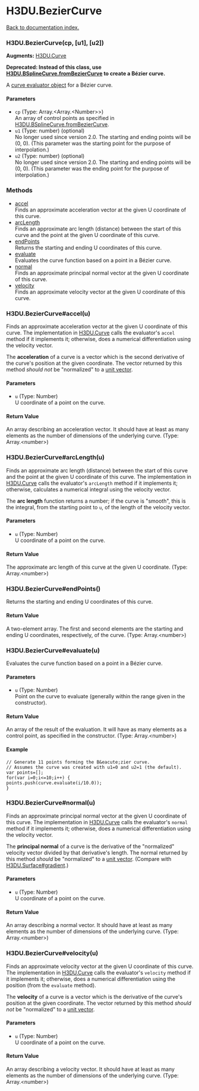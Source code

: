 # H3DU.BezierCurve

[Back to documentation index.](index.md)

 <a name='H3DU.BezierCurve'></a>
### H3DU.BezierCurve(cp, [u1], [u2])

**Augments:** <a href="H3DU.Curve.md">H3DU.Curve</a>

<b>Deprecated: Instead of this class, use <a href="H3DU.BSplineCurve.md#H3DU.BSplineCurve.fromBezierCurve">H3DU.BSplineCurve.fromBezierCurve</a>
to create a B&eacute;zier curve.</b>

A <a href="H3DU.Curve.md">curve evaluator object</a> for a B&eacute;zier curve.

#### Parameters

* `cp` (Type: Array.&lt;Array.&lt;Number>>)<br>
    An array of control points as specified in <a href="H3DU.BSplineCurve.md#H3DU.BSplineCurve.fromBezierCurve">H3DU.BSplineCurve.fromBezierCurve</a>.
* `u1` (Type: number) (optional)<br>
    No longer used since version 2.0. The starting and ending points will be (0, 0). (This parameter was the starting point for the purpose of interpolation.)
* `u2` (Type: number) (optional)<br>
    No longer used since version 2.0. The starting and ending points will be (0, 0). (This parameter was the ending point for the purpose of interpolation.)

### Methods

* [accel](#H3DU.BezierCurve_accel)<br>Finds an approximate acceleration vector at the given U coordinate of this curve.
* [arcLength](#H3DU.BezierCurve_arcLength)<br>Finds an approximate arc length (distance) between the start of this
curve and the point at the given U coordinate of this curve.
* [endPoints](#H3DU.BezierCurve_endPoints)<br>Returns the starting and ending U coordinates of this curve.
* [evaluate](#H3DU.BezierCurve_evaluate)<br>Evaluates the curve function based on a point
in a B&eacute;zier curve.
* [normal](#H3DU.BezierCurve_normal)<br>Finds an approximate principal normal vector at the given U coordinate of this curve.
* [velocity](#H3DU.BezierCurve_velocity)<br>Finds an approximate velocity vector at the given U coordinate of this curve.

 <a name='H3DU.BezierCurve_accel'></a>
### H3DU.BezierCurve#accel(u)

Finds an approximate acceleration vector at the given U coordinate of this curve.
The implementation in <a href="H3DU.Curve.md">H3DU.Curve</a> calls the evaluator's <code>accel</code>
method if it implements it; otherwise, does a numerical differentiation using
the velocity vector.

The <b>acceleration</b> of a curve is a vector which is the second derivative of the curve's position at the given coordinate. The vector returned by this method <i>should not</i> be "normalized" to a <a href="tutorial-glmath.md">unit vector</a>.

#### Parameters

* `u` (Type: Number)<br>
    U coordinate of a point on the curve.

#### Return Value

An array describing an acceleration vector. It should have at least as many
elements as the number of dimensions of the underlying curve. (Type: Array.&lt;number>)

 <a name='H3DU.BezierCurve_arcLength'></a>
### H3DU.BezierCurve#arcLength(u)

Finds an approximate arc length (distance) between the start of this
curve and the point at the given U coordinate of this curve.
The implementation in <a href="H3DU.Curve.md">H3DU.Curve</a> calls the evaluator's <code>arcLength</code>
method if it implements it; otherwise, calculates a numerical integral using the velocity vector.

The <b>arc length</b> function returns a number; if the curve is "smooth", this is the integral, from the starting point to <code>u</code>, of the length of the velocity vector.

#### Parameters

* `u` (Type: Number)<br>
    U coordinate of a point on the curve.

#### Return Value

The approximate arc length of this curve at the given U coordinate. (Type: Array.&lt;number>)

 <a name='H3DU.BezierCurve_endPoints'></a>
### H3DU.BezierCurve#endPoints()

Returns the starting and ending U coordinates of this curve.

#### Return Value

A two-element array. The first and second
elements are the starting and ending U coordinates, respectively, of the curve. (Type: Array.&lt;number>)

 <a name='H3DU.BezierCurve_evaluate'></a>
### H3DU.BezierCurve#evaluate(u)

Evaluates the curve function based on a point
in a B&eacute;zier curve.

#### Parameters

* `u` (Type: Number)<br>
    Point on the curve to evaluate (generally within the range given in the constructor).

#### Return Value

An array of the result of
the evaluation. It will have as many elements as a control point, as specified in the constructor. (Type: Array.&lt;number>)

#### Example

    // Generate 11 points forming the B&eacute;zier curve.
    // Assumes the curve was created with u1=0 and u2=1 (the default).
    var points=[];
    for(var i=0;i<=10;i++) {
    points.push(curve.evaluate(i/10.0));
    }

 <a name='H3DU.BezierCurve_normal'></a>
### H3DU.BezierCurve#normal(u)

Finds an approximate principal normal vector at the given U coordinate of this curve.
The implementation in <a href="H3DU.Curve.md">H3DU.Curve</a> calls the evaluator's <code>normal</code>
method if it implements it; otherwise, does a numerical differentiation using the velocity vector.

The <b>principal normal</b> of a curve is the derivative of the "normalized" velocity
vector divided by that derivative's length. The normal returned by this method
<i>should</i> be "normalized" to a <a href="tutorial-glmath.md">unit vector</a>. (Compare with <a href="H3DU.Surface.md#H3DU.Surface_gradient">H3DU.Surface#gradient</a>.)

#### Parameters

* `u` (Type: Number)<br>
    U coordinate of a point on the curve.

#### Return Value

An array describing a normal vector. It should have at least as many
elements as the number of dimensions of the underlying curve. (Type: Array.&lt;number>)

 <a name='H3DU.BezierCurve_velocity'></a>
### H3DU.BezierCurve#velocity(u)

Finds an approximate velocity vector at the given U coordinate of this curve.
The implementation in <a href="H3DU.Curve.md">H3DU.Curve</a> calls the evaluator's <code>velocity</code>
method if it implements it; otherwise, does a numerical differentiation using
the position (from the <code>evaluate</code> method).

The <b>velocity</b> of a curve is a vector which is the derivative of the curve's position at the given coordinate. The vector returned by this method <i>should not</i> be "normalized" to a <a href="tutorial-glmath.md">unit vector</a>.

#### Parameters

* `u` (Type: Number)<br>
    U coordinate of a point on the curve.

#### Return Value

An array describing a velocity vector. It should have at least as many
elements as the number of dimensions of the underlying curve. (Type: Array.&lt;number>)

